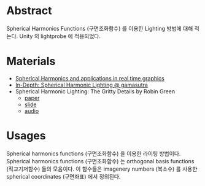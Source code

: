 # Abstract

Spherical Harmonics Functions (구면조화함수) 를 이용한 Lighting 방법에 대해 적는다. Unity 의 lightprobe 에 적용되었다.

# Materials

* [Spherical Harmonics and applications in real time graphics](http://xlgames-inc.github.io/posts/sphericalharmonics0/)
* [In-Depth: Spherical Harmonic Lighting @ gamasutra](https://www.gamasutra.com/view/news/128550/InDepth_Spherical_Harmonic_Lighting.php)
* Spherical Harmonic Lighting:
The Gritty Details by Robin Green
  * [paper](http://silviojemma.com/public/papers/lighting/spherical-harmonic-lighting.pdf)
  * [slide](https://basesandframes.files.wordpress.com/2016/05/spherical-harmonic-lighting-gdc-2003.pdf)
  * [audio](https://www.gdcvault.com/play/1022720/Spherical-Harmonic-Lighting-The-Gritty)


# Usages

Spherical harmonics functions (구면조화함수) 을 이용한 라이팅 방법이다.
Spherical harmonics functions (구면조화함수) 는 orthogonal basis functions (직교기저함수) 들의 모음이다. 이 함수들은
imagenery numbers (복소수) 를 사용한 spherical coordinates (구면좌표) 에서 정의된다.
